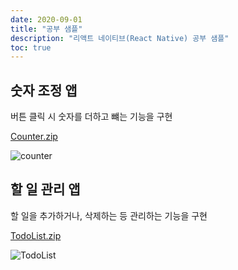 ```yaml
---
date: 2020-09-01
title: "공부 샘플"
description: "리액트 네이티브(React Native) 공부 샘플"
toc: true
---
```


## 숫자 조정 앱

버튼 클릭 시 숫자를 더하고 뺴는 기능을 구현

[Counter.zip](/docs/app/reactnative/etc/Counter.zip)

![counter](/docs/app/reactnative/etc/01.png)


## 할 일 관리 앱

할 일을 추가하거나, 삭제하는 등 관리하는 기능을 구현

[TodoList.zip](/docs/app/reactnative/etc/TodoList.zip)

![TodoList](/docs/app/reactnative/etc/02.png)